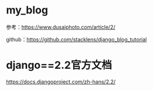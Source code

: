 # my_blog
参考：https://www.dusaiphoto.com/article/2/

github：https://github.com/stacklens/django_blog_tutorial

# django==2.2官方文档
https://docs.djangoproject.com/zh-hans/2.2/
